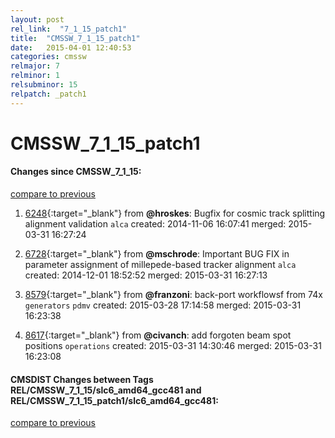 ```yaml
---
layout: post
rel_link:  "7_1_15_patch1"
title:  "CMSSW_7_1_15_patch1"
date:   2015-04-01 12:40:53
categories: cmssw
relmajor: 7
relminor: 1
relsubminor: 15
relpatch: _patch1
---
```


# CMSSW_7_1_15_patch1
#### Changes since CMSSW_7_1_15:

[compare to previous](https://github.com/cms-sw/cmssw/compare/CMSSW_7_1_15...CMSSW_7_1_15_patch1)



1. [6248](http://github.com/cms-sw/cmssw/pull/6248){:target="_blank"}  from **@hroskes**: Bugfix for cosmic track splitting alignment validation `alca`  created: 2014-11-06 16:07:41 merged: 2015-03-31 16:27:24

2. [6728](http://github.com/cms-sw/cmssw/pull/6728){:target="_blank"}  from **@mschrode**: Important BUG FIX in parameter assignment of millepede-based tracker alignment `alca`  created: 2014-12-01 18:52:52 merged: 2015-03-31 16:27:13

3. [8579](http://github.com/cms-sw/cmssw/pull/8579){:target="_blank"}  from **@franzoni**: back-port workflowsf from 74x `generators`  `pdmv`  created: 2015-03-28 17:14:58 merged: 2015-03-31 16:23:38

4. [8617](http://github.com/cms-sw/cmssw/pull/8617){:target="_blank"}  from **@civanch**: add forgoten beam spot positions `operations`  created: 2015-03-31 14:30:46 merged: 2015-03-31 16:23:08

#### CMSDIST Changes between Tags REL/CMSSW_7_1_15/slc6_amd64_gcc481 and REL/CMSSW_7_1_15_patch1/slc6_amd64_gcc481:

[compare to previous](https://github.com/cms-sw/cmsdist/compare/REL/CMSSW_7_1_15/slc6_amd64_gcc481...REL/CMSSW_7_1_15_patch1/slc6_amd64_gcc481)



